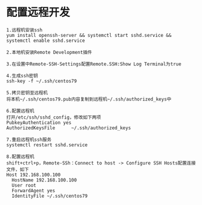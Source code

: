 # 配置远程开发

    1.远程机安装ssh
    yum install openssh-server && systemctl start sshd.service && systemctl enable sshd.service

    2.本地机安装Remote Development插件

    3.在设置中Remote-SSH-Settings配置Remote.SSH:Show Log Terminal为true

    4.生成ssh密钥
    ssh-key -f ~/.ssh/centos79

    5.拷贝密钥至远程机
    将本机~/.ssh/centos79.pub内容复制到远程机~/.ssh/authorized_keys中

    6.配置远程机
    打开/etc/ssh/sshd_config，修改如下两项
    PubkeyAuthentication yes
    AuthorizedKeysFile      ~/.ssh/authorized_keys

    7.重启远程机ssh服务
    systemctl restart sshd.service

    8.配置远程机
    shift+ctrl+p，Remote-SSh：Connect to host -> Configure SSH Hosts配置连接文件，如下
    Host 192.168.100.100
      HostName 192.168.100.100
      User root
      ForwardAgent yes
      IdentityFile ~/.ssh/centos79
